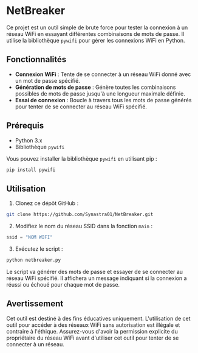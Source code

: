 # NetBreaker

Ce projet est un outil simple de brute force pour tester la connexion à un réseau WiFi en essayant différentes combinaisons de mots de passe. Il utilise la bibliothèque `pywifi` pour gérer les connexions WiFi en Python.

## Fonctionnalités

- **Connexion WiFi** : Tente de se connecter à un réseau WiFi donné avec un mot de passe spécifié.
- **Génération de mots de passe** : Génère toutes les combinaisons possibles de mots de passe jusqu'à une longueur maximale définie.
- **Essai de connexion** : Boucle à travers tous les mots de passe générés pour tenter de se connecter au réseau WiFi spécifié.

## Prérequis

- Python 3.x
- Bibliothèque `pywifi`

Vous pouvez installer la bibliothèque `pywifi` en utilisant pip :

```bash
pip install pywifi
```

## Utilisation

1. Clonez ce dépôt GitHub :

```bash
git clone https://github.com/Synastra01/NetBreaker.git
```

2. Modifiez le nom du réseau SSID dans la fonction `main` :

```python
ssid = "NOM WIFI"
```

3. Exécutez le script :

```bash
python netbreaker.py
```

Le script va générer des mots de passe et essayer de se connecter au réseau WiFi spécifié. Il affichera un message indiquant si la connexion a réussi ou échoué pour chaque mot de passe.

## Avertissement

Cet outil est destiné à des fins éducatives uniquement. L'utilisation de cet outil pour accéder à des réseaux WiFi sans autorisation est illégale et contraire à l'éthique. Assurez-vous d'avoir la permission explicite du propriétaire du réseau WiFi avant d'utiliser cet outil pour tenter de se connecter à un réseau.
